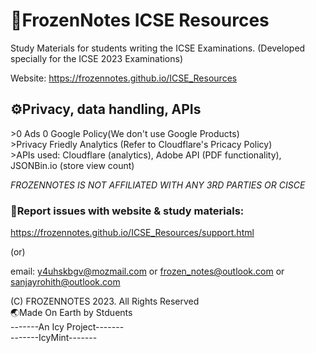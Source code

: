 <h1>🧊FrozenNotes ICSE Resources</h1>

Study Materials for students writing the ICSE Examinations. (Developed specially for the ICSE 2023 Examinations)

Website: https://frozennotes.github.io/ICSE_Resources

<h2>⚙Privacy, data handling, APIs</h2>
>0 Ads 0 Google Policy(We don't use Google Products)
<br>
>Privacy Friedly Analytics (Refer to Cloudflare's Pricacy Policy)
<br>
>APIs used: Cloudflare (analytics), Adobe API (PDF functionality), JSONBin.io (store view count)

*FROZENNOTES IS NOT AFFILIATED WITH ANY 3RD PARTIES OR CISCE*

<h3>🔧Report issues with website & study materials:</h3>

  https://frozennotes.github.io/ICSE_Resources/support.html
  
  (or)
  
  email: y4uhskbgv@mozmail.com or frozen_notes@outlook.com or sanjayrohith@outlook.com
  
(C) FROZENNOTES 2023. All Rights Reserved<br>
🌏Made On Earth by Stduents<br>
      -------An Icy Project-------<br>
          -------IcyMint-------
